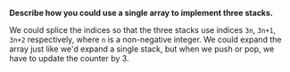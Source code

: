 **Describe how you could use a single array to implement three stacks.**

We could splice the indices so that the three stacks use indices `3n`, `3n+1`, `3n+2` respectively, where `n` is a non-negative integer. We could expand the array just like we'd expand a single stack, but when we push or pop, we have to update the counter by 3.
